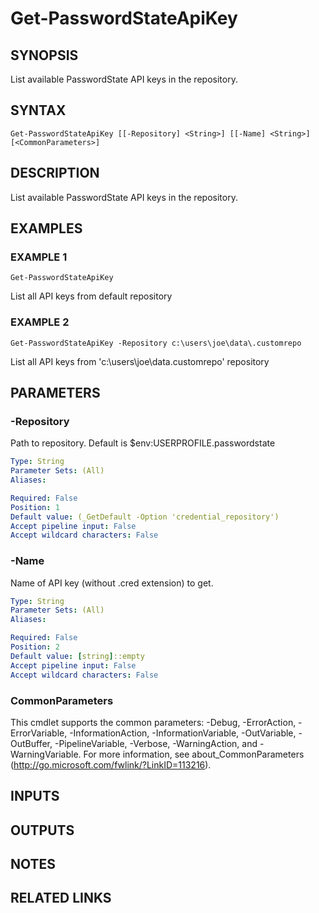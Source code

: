 ﻿---
external help file: PasswordState-help.xml
Module Name: PasswordState
online version:
schema: 2.0.0
---

# Get-PasswordStateApiKey

## SYNOPSIS
List available PasswordState API keys in the repository.

## SYNTAX

```
Get-PasswordStateApiKey [[-Repository] <String>] [[-Name] <String>] [<CommonParameters>]
```

## DESCRIPTION
List available PasswordState API keys in the repository.

## EXAMPLES

### EXAMPLE 1
```
Get-PasswordStateApiKey
```

List all API keys from default repository

### EXAMPLE 2
```
Get-PasswordStateApiKey -Repository c:\users\joe\data\.customrepo
```

List all API keys from 'c:\users\joe\data\.customrepo' repository

## PARAMETERS

### -Repository
Path to repository.
Default is $env:USERPROFILE\.passwordstate

```yaml
Type: String
Parameter Sets: (All)
Aliases:

Required: False
Position: 1
Default value: (_GetDefault -Option 'credential_repository')
Accept pipeline input: False
Accept wildcard characters: False
```

### -Name
Name of API key (without .cred extension) to get.

```yaml
Type: String
Parameter Sets: (All)
Aliases:

Required: False
Position: 2
Default value: [string]::empty
Accept pipeline input: False
Accept wildcard characters: False
```

### CommonParameters
This cmdlet supports the common parameters: -Debug, -ErrorAction, -ErrorVariable, -InformationAction, -InformationVariable, -OutVariable, -OutBuffer, -PipelineVariable, -Verbose, -WarningAction, and -WarningVariable. For more information, see about_CommonParameters (http://go.microsoft.com/fwlink/?LinkID=113216).

## INPUTS

## OUTPUTS

## NOTES

## RELATED LINKS
